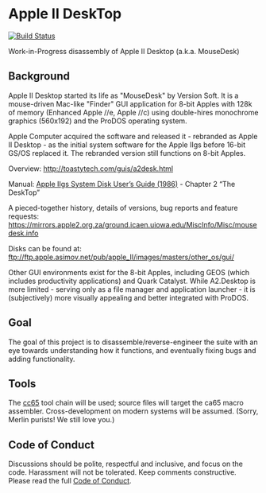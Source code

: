 # Apple II DeskTop

[![Build Status](https://travis-ci.org/inexorabletash/a2d.svg?branch=master)](https://travis-ci.org/inexorabletash/a2d)

Work-in-Progress disassembly of Apple II Desktop (a.k.a. MouseDesk)

## Background

Apple II Desktop started its life as "MouseDesk" by Version Soft. It
is a mouse-driven Mac-like "Finder" GUI application for 8-bit Apples
with 128k of memory (Enhanced Apple //e, Apple //c) using double-hires
monochrome graphics (560x192) and the ProDOS operating system.

Apple Computer acquired the software and released it - rebranded as
Apple II Desktop - as the initial system software for the Apple IIgs
before 16-bit GS/OS replaced it. The rebranded version still functions
on 8-bit Apples.

Overview: http://toastytech.com/guis/a2desk.html

Manual: [Apple IIgs System Disk User’s Guide (1986)](https://mirrors.apple2.org.za/ftp.apple.asimov.net/documentation/misc/Apple%20IIgs%20System%20Disk%20Users%20Guide%20%281986%29.pdf) - Chapter 2 “The DeskTop”

A pieced-together history, details of versions, bug reports and feature requests: https://mirrors.apple2.org.za/ground.icaen.uiowa.edu/MiscInfo/Misc/mousedesk.info

Disks can be found at:
ftp://ftp.apple.asimov.net/pub/apple_II/images/masters/other_os/gui/

Other GUI environments exist for the 8-bit Apples, including GEOS (which includes
productivity applications) and Quark Catalyst. While A2.Desktop is more limited -
serving only as a file manager and application launcher - it is (subjectively)
more visually appealing and better integrated with ProDOS.

## Goal

The goal of this project is to disassemble/reverse-engineer the suite
with an eye towards understanding how it functions, and eventually fixing
bugs and adding functionality.

## Tools

The [cc65](http://cc65.github.io/cc65/) tool chain will be used; source files will
target the ca65 macro assembler. Cross-development on modern systems will be assumed.
(Sorry, Merlin purists! We still love you.)

## Code of Conduct

Discussions should be polite, respectful and inclusive, and focus on the code.
Harassment will not be tolerated. Keep comments constructive.
Please read the full [Code of Conduct](CODE_OF_CONDUCT.md).
